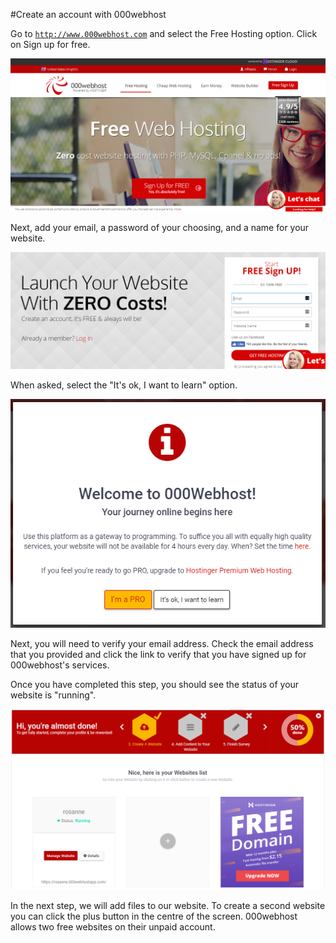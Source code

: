 #Create an account with 000webhost

Go to <a href="http://www.000webhost.com" target="_blank">`http://www.000webhost.com`</a> and select the Free Hosting option. Click on Sign up for free.

![](./img/01.png)

Next, add your email, a password of your choosing, and a name for your website. 

![](./img/02.png)

When asked, select the "It's ok, I want to learn" option.

![](./img/03.png)

Next, you will need to verify your email address. Check the email address that you provided and click the link to verify that you have signed up for 000webhost's services.

Once you have completed this step, you should see the status of your website is "running". 

![](./img/05.png)

In the next step, we will add files to our website. To create a second website you can click the plus button in the centre of the screen. 000webhost allows two free websites on their unpaid account.